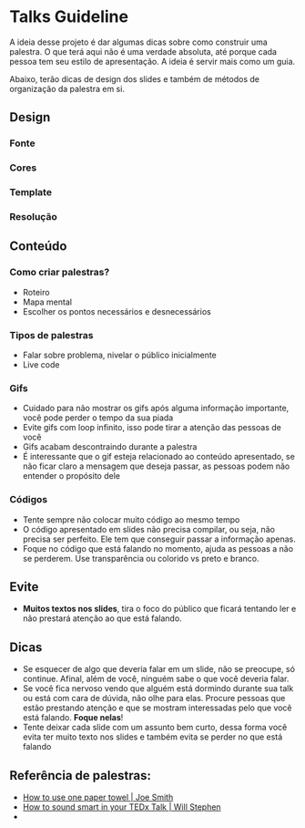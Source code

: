 # Talks Guideline
A ideia desse projeto é dar algumas dicas sobre como construir uma palestra. O que terá aqui não é uma verdade absoluta, até porque cada pessoa tem seu estilo de apresentação. A ideia é servir mais como um guia.

Abaixo, terão dicas de design dos slides e também de métodos de organização da palestra em si.

## Design

### Fonte

### Cores

### Template

### Resolução

## Conteúdo

### Como criar palestras?
- Roteiro
- Mapa mental
- Escolher os pontos necessários e desnecessários

### Tipos de palestras
- Falar sobre problema, nivelar o público inicialmente
- Live code

### Gifs
- Cuidado para não mostrar os gifs após alguma informação importante, você pode perder o tempo da sua piada
- Evite gifs com loop infinito, isso pode tirar a atenção das pessoas de você
- Gifs acabam descontraindo durante a palestra
- É interessante que o gif esteja relacionado ao conteúdo apresentado, se não ficar claro a mensagem que deseja passar, as pessoas podem não entender o propósito dele

### Códigos
- Tente sempre não colocar muito código ao mesmo tempo
- O código apresentado em slides não precisa compilar, ou seja, não precisa ser perfeito. Ele tem que conseguir passar a informação apenas.
- Foque no código que está falando no momento, ajuda as pessoas a não se perderem. Use transparência ou colorido vs preto e branco.

## Evite
- **Muitos textos nos slides**, tira o foco do público que ficará tentando ler e não prestará atenção ao que está falando.

## Dicas
- Se esquecer de algo que deveria falar em um slide, não se preocupe, só continue. Afinal, além de você, ninguém sabe o que você deveria falar.
- Se você fica nervoso vendo que alguém está dormindo durante sua talk ou está com cara de dúvida, não olhe para elas. Procure pessoas que estão prestando atenção e que se mostram interessadas pelo que você está falando. **Foque nelas**!
- Tente deixar cada slide com um assunto bem curto, dessa forma você evita ter muito texto nos slides e também evita se perder no que está falando

## Referência de palestras:
- [How to use one paper towel | Joe Smith](https://www.youtube.com/watch?v=2FMBSblpcrc)
- [How to sound smart in your TEDx Talk | Will Stephen](https://www.youtube.com/watch?v=8S0FDjFBj8o)
-
